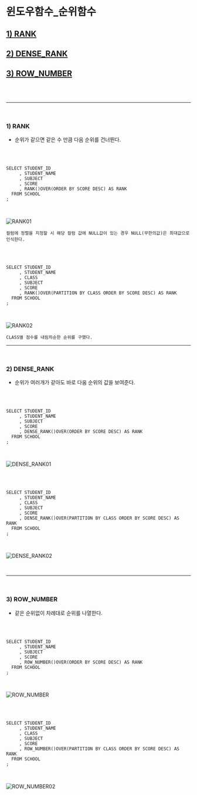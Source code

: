 

<br/>

# 윈도우함수_순위함수
 ## [1) RANK](#1-rank)
 ## [2) DENSE_RANK](#2-dense_rank-1)
 ## [3) ROW_NUMBER](#3-row_number-1)

<br/>
<br/>

---------------

<br/>

### 1) RANK
 - 순위가 같으면 같은 수 만큼 다음 순위를 건너뛴다.

<br/>
<br/>

```
SELECT STUDENT_ID
     , STUDENT_NAME
     , SUBJECT
     , SCORE
     , RANK()OVER(ORDER BY SCORE DESC) AS RANK
  FROM SCHOOL
;
```
<br/>

![RANK01](https://user-images.githubusercontent.com/80929909/218761724-48211eb2-2294-4200-bb8f-3c3d92e882e0.PNG)

`컬럼에 정렬을 지정할 시 해당 컬럼 값에 NULL값이 있는 경우 NULL(무한의값)은 최대값으로 인식한다.`

</br>
</br>

```
SELECT STUDENT_ID
     , STUDENT_NAME
     , CLASS
     , SUBJECT
     , SCORE
     , RANK()OVER(PARTITION BY CLASS ORDER BY SCORE DESC) AS RANK
  FROM SCHOOL
;
```
<br/>

![RANK02](https://user-images.githubusercontent.com/80929909/218761958-6d01704d-1d4a-4882-a46c-54fbe8ab18f6.PNG)

`CLASS별 점수를 내림차순한 순위를 구했다.`

---------------

</br>

### 2) DENSE_RANK
 - 순위가 여러개가 같아도 바로 다움 순위의 값을 보여준다.

<br/>
<br/>

```
SELECT STUDENT_ID
     , STUDENT_NAME
     , SUBJECT
     , SCORE
     , DENSE_RANK()OVER(ORDER BY SCORE DESC) AS RANK
  FROM SCHOOL
;
```
<br/>

![DENSE_RANK01](https://user-images.githubusercontent.com/80929909/218762316-73159a10-b35a-4a5b-9c48-09ce8d3c6e23.PNG)

</br>
</br>

```
SELECT STUDENT_ID
     , STUDENT_NAME
     , CLASS
     , SUBJECT
     , SCORE
     , DENSE_RANK()OVER(PARTITION BY CLASS ORDER BY SCORE DESC) AS RANK
  FROM SCHOOL
;
```
<br/>

![DENSE_RANK02](https://user-images.githubusercontent.com/80929909/218762620-224733a9-4b12-41b4-bb63-5f0f7da83ede.PNG)

</br>

---------------

</br>

### 3) ROW_NUMBER
 - 같은 순위없이 차례대로 순위를 나열한다.

<br/>
<br/>

```
SELECT STUDENT_ID
     , STUDENT_NAME
     , SUBJECT
     , SCORE
     , ROW_NUMBER()OVER(ORDER BY SCORE DESC) AS RANK
  FROM SCHOOL
;
```

<br/>

![ROW_NUMBER](https://user-images.githubusercontent.com/80929909/218762947-d42bf240-d883-4cbc-80d7-552dbe901285.PNG)

</br>
</br>

```
SELECT STUDENT_ID
     , STUDENT_NAME
     , CLASS
     , SUBJECT
     , SCORE
     , ROW_NUMBER()OVER(PARTITION BY CLASS ORDER BY SCORE DESC) AS RANK
  FROM SCHOOL
;
```
<br/>

![ROW_NUMBER02](https://user-images.githubusercontent.com/80929909/218763110-36d3cc8c-8192-4245-b0a4-89ffe7e2fea7.PNG)

</br>
